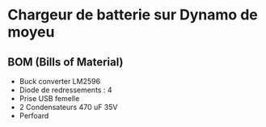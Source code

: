 # Chargeur de batterie sur Dynamo de moyeu

## BOM (Bills of Material)
* Buck converter LM2596
* Diode de redressements : 4
* Prise USB femelle
* 2 Condensateurs 470 uF 35V
* Perfoard

